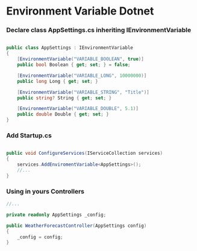 # Environment Variable Dotnet

### Declare class AppSettings.cs inheriting IEnvironmentVariable

```csharp

public class AppSettings : IEnvironmentVariable
{
    [EnvironmentVariable("VARIABLE_BOOLEAN", true)]
    public bool Boolean { get; set; } = false;

    [EnvironmentVariable("VARIABLE_LONG", 10000000)]
    public long Long { get; set; }

    [EnvironmentVariable("VARIABLE_STRING", "Title")]
    public string? String { get; set; }

    [EnvironmentVariable("VARIABLE_DOUBLE", 5.1)]
    public double Double { get; set; }
}

```

### Add Startup.cs

```csharp

public void ConfigureServices(IServiceCollection services)
{
    services.AddEnviromentVariable<AppSettings>();
    //...
}

```

### Using in yours Controllers

```csharp
//...

private readonly AppSettings _config;

public WeatherForecastController(AppSettings config)
{
    _config = config;
}

```

